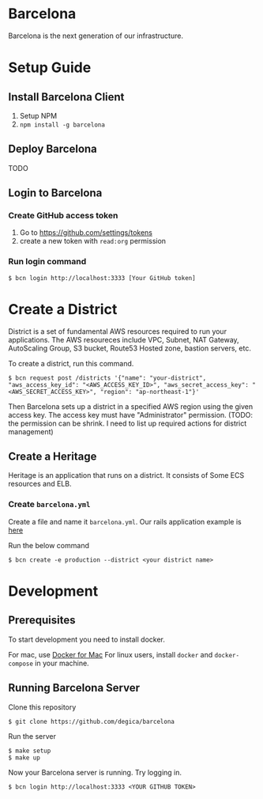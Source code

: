 # Barcelona

Barcelona is the next generation of our infrastructure.

# Setup Guide
## Install Barcelona Client

1. Setup NPM
2. `npm install -g barcelona`

## Deploy Barcelona

TODO

## Login to Barcelona
### Create GitHub access token

1. Go to https://github.com/settings/tokens
1. create a new token with `read:org` permission

### Run login command

```
$ bcn login http://localhost:3333 [Your GitHub token]
```

# Create a District

District is a set of fundamental AWS resources required to run your applications.
The AWS resoureces include VPC, Subnet, NAT Gateway, AutoScaling Group, S3 bucket, Route53 Hosted zone, bastion servers, etc.

To create a district, run this command. 

```
$ bcn request post /districts '{"name": "your-district", "aws_access_key_id": "<AWS_ACCESS_KEY_ID>", "aws_secret_access_key": "<AWS_SECRET_ACCESS_KEY>", "region": "ap-northeast-1"}'
```

Then Barcelona sets up a district in a specified AWS region using the given access key.
The access key must have "Administrator" permission.
(TODO: the permission can be shrink. I need to list up required actions for district management)

## Create a Heritage

Heritage is an application that runs on a district. It consists of Some ECS resources and ELB.

### Create `barcelona.yml`

Create a file and name it `barcelona.yml`. Our rails application example is [here](https://github.com/degica/barcelona/blob/master/examples/rails-app/barcelona.yml)

Run the below command

```
$ bcn create -e production --district <your district name>
```

# Development

## Prerequisites

To start development you need to install docker.

For mac, use [Docker for Mac](https://docs.docker.com/engine/installation/mac/#/docker-for-mac)
For linux users, install `docker` and `docker-compose` in your machine.

## Running Barcelona Server

Clone this repository

```
$ git clone https://github.com/degica/barcelona
```

Run the server

```
$ make setup
$ make up
```

Now your Barcelona server is running. Try logging in.

```
$ bcn login http://localhost:3333 <YOUR GITHUB TOKEN>
```
